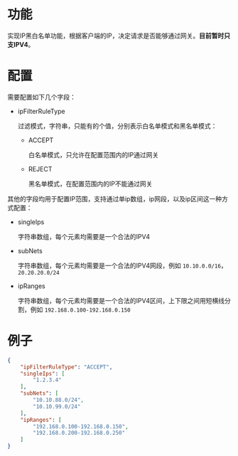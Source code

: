 # 功能

实现IP黑白名单功能，根据客户端的IP，决定请求是否能够通过网关。**目前暂时只支IPV4**。

# 配置

需要配置如下几个字段：

- ipFilterRuleType

  过滤模式，字符串，只能有的个值，分别表示白名单模式和黑名单模式：

  - ACCEPT
    
    白名单模式，只允许在配置范围内的IP通过网关

  - REJECT
  
    黑名单模式，在配置范围内的IP不能通过网关

其他的字段均用于配置IP范围，支持通过单ip数组，ip网段，以及ip区间这一种方式配置：

- singleIps

  字符串数组，每个元素均需要是一个合法的IPV4

- subNets

  字符串数组，每个元素均需要是一个合法的IPV4网段，例如 `10.10.0.0/16`，`20.20.20.0/24`

- ipRanges

  字符串数组，每个元素均需要是一个合法的IPV4区间，上下限之间用短横线分割，例如 `192.168.0.100-192.168.0.150`

# 例子

```json
{
    "ipFilterRuleType": "ACCEPT",
    "singleIps": [
        "1.2.3.4"
    ],
    "subNets": [
        "10.10.88.0/24",
        "10.10.99.0/24"
    ],
    "ipRanges": [
        "192.168.0.100-192.168.0.150",
        "192.168.0.200-192.168.0.250"
    ]
}
```
